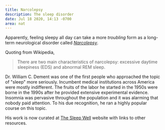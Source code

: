 ```yaml
---
title: Narcolepsy
description: The sleep disorder
date: Jul 18 2020, 14:13 -0700
area: nat
---
```


Apparently, feeling sleepy all day can take a more _troubling_ form as a
long-term neurological disorder called [_Narcolepsy_](https://en.wikipedia.org/wiki/Narcolepsy).

Quoting from Wikipedia,

> There are two main characteristics of narcolepsy: excessive daytime sleepiness
> (EDS) and abnormal REM sleep.

Dr. William C. Dement was one of the first people who approached the topic of
"sleep" more seriously. Incumbent medical institutions across America were
mostly indifferent. The fruits of the labor he started in the 1950s
were borne in the 1990s after he provided extensive experimental evidence.
Insomnia was pervasive throughout the population and it was alarming that nobody
paid attention. To his due recognition, he ran a highly popular course on this
topic.

His work is now curated at [The Sleep Well](https://web.stanford.edu/~dement/)
website with links to other resources.
